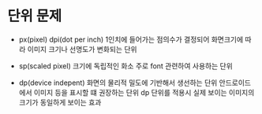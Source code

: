    # 단위 문제
    
   * px(pixel)
    dpi(dot per inch) 1인치에 들어가는 점의수가 결정되어
    화면크기에 따라 이미지 크기나 선명도가 변화되는 단위
    
   * sp(scaled pixel) 
    크기에 독립적인 화소 주로 font 관련하여 사용하는 단위
    
   * dp(device indepent)
    화면의 물리적 밀도에 기반해서 생선하는 단위
    안드로이드에서 이미지 등을 표시할 떄 권장하는 단위
    dp 단위를 적용시 실제 보이는 이미지의 크기가 동일하게 보이는 효과        
 